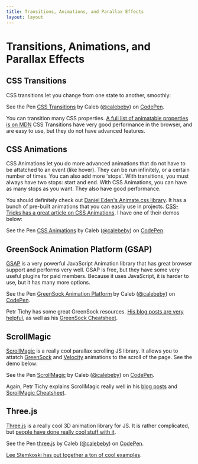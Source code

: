 ```yaml
---
title: Transitions, Animations, and Parallax Effects
layout: layout
---
```


# Transitions, Animations, and Parallax Effects

## CSS Transitions

CSS transitions let you change from one state to another, smoothly:

<p data-height="380" data-theme-id="20340" data-slug-hash="qNxwoy" data-default-tab="css,result" data-user="calebeby" data-embed-version="2" class="codepen">See the Pen <a href="http://codepen.io/calebeby/pen/qNxwoy/">CSS Transitions</a> by Caleb (<a href="http://codepen.io/calebeby">@calebeby</a>) on <a href="http://codepen.io">CodePen</a>.</p>

You can transition many CSS properties. [A full list of animatable properties is on MDN](https://developer.mozilla.org/en-US/docs/Web/CSS/CSS_animated_properties)
CSS Transitions have very good performance in the browser, and are easy to use, but they do not have advanced features.

## CSS Animations

CSS Animations let you do more advanced animations that do not have to be attatched to an event (like hover). They can be run infinitely, or a certain number of times. You can also add more 'stops'. With transitions, you must always have two stops: start and end. With CSS Animations, you can have as many stops as you want. They also have good performance.

You should definitely check out [Daniel Eden's Animate.css library](https://daneden.github.io/animate.css/). It has a bunch of pre-built animations that you can easily use in projects. [CSS-Tricks has a great article on CSS Animations](https://css-tricks.com/almanac/properties/a/animation/). I have one of their demos below:

<p data-height="500" data-theme-id="20340" data-slug-hash="dXdLLA" data-default-tab="css,result" data-user="calebeby" data-embed-version="2" class="codepen">See the Pen <a href="http://codepen.io/calebeby/pen/dXdLLA/">CSS Animations</a> by Caleb (<a href="http://codepen.io/calebeby">@calebeby</a>) on <a href="http://codepen.io">CodePen</a>.</p>

## GreenSock Animation Platform (GSAP)

[GSAP](http://greensock.com/gsap) is a very powerful JavaScript Animation library that has great browser support and performs very well. GSAP is free, but they have some very useful plugins for paid members. Because it uses JavaScript, it is harder to use, but it has many more options.

<p data-height="570" data-theme-id="20340" data-slug-hash="ZOAkgA" data-default-tab="js,result" data-user="calebeby" data-embed-version="2" class="codepen">See the Pen <a href="http://codepen.io/calebeby/pen/ZOAkgA/">GreenSock Animation Platform</a> by Caleb (<a href="http://codepen.io/calebeby">@calebeby</a>) on <a href="http://codepen.io">CodePen</a>.</p>

Petr Tichy has some great GreenSock resources. [His blog posts are very helpful](https://ihatetomatoes.net/?s=greensock&post_type=post), as well as his [GreenSock Cheatsheet](https://ihatetomatoes.net/wp-content/uploads/2016/07/GreenSock-Cheatsheet-4.pdf).

## ScrollMagic

[ScrollMagic](http://scrollmagic.io/) is a really cool parallax scrolling JS library. It allows you to attatch [GreenSock](http://greensock.com/gsap) and [Velocity](http://velocityjs.org/) animations to the scroll of the page. See the demo below:

<p data-height="500" data-theme-id="20340" data-slug-hash="oLERNO" data-default-tab="js,result" data-user="calebeby" data-embed-version="2" class="codepen">See the Pen <a href="http://codepen.io/calebeby/pen/oLERNO/">ScrollMagic</a> by Caleb (<a href="http://codepen.io/calebeby">@calebeby</a>) on <a href="http://codepen.io">CodePen</a>.</p>

Again, Petr Tichy explains ScrollMagic really well in his [blog posts](https://ihatetomatoes.net/?s=scrollmagic&post_type=post) and [ScrollMagic Cheatsheet](https://ihatetomatoes.net/wp-content/uploads/2016/07/ScrollMagic-CheatsheetV1.pdf).

## Three.js

[Three.js](http://threejs.org/) is a really cool 3D animation library for JS. It is rather complicated, but [people have done really cool stuff with it](http://threejs.org/).

<p data-height="500" data-theme-id="20340" data-slug-hash="AXyOpZ" data-default-tab="js,result" data-user="calebeby" data-embed-version="2" class="codepen">See the Pen <a href="http://codepen.io/calebeby/pen/AXyOpZ/">three.js</a> by Caleb (<a href="http://codepen.io/calebeby">@calebeby</a>) on <a href="http://codepen.io">CodePen</a>.</p>

[Lee Stemkoski has put together a ton of cool examples](https://stemkoski.github.io/Three.js/).

